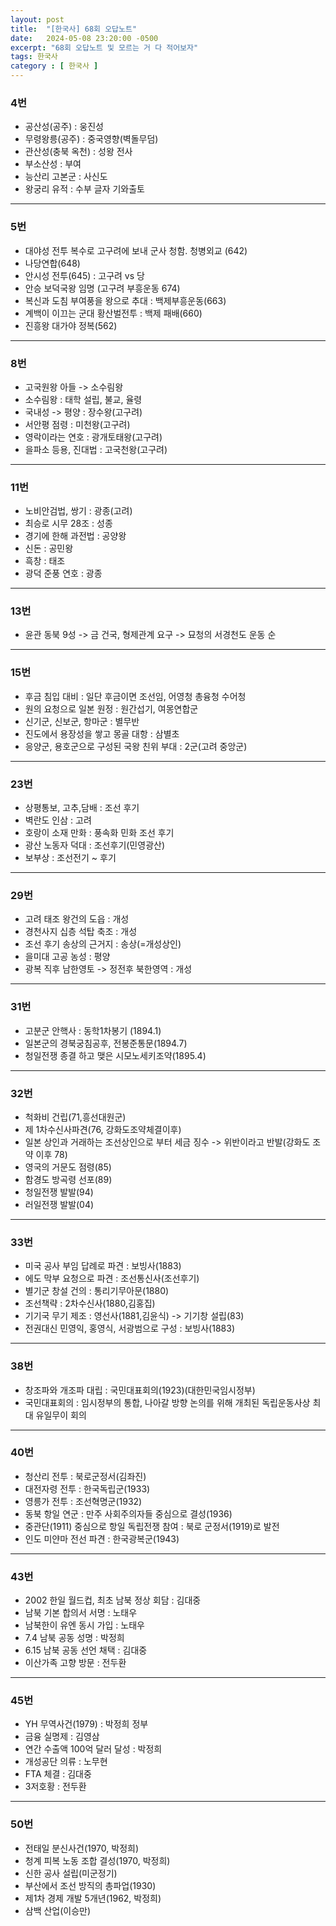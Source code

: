 ```yaml
---
layout: post
title:  "[한국사] 68회 오답노트"
date:   2024-05-08 23:20:00 -0500
excerpt: "68회 오답노트 및 모르는 거 다 적어보자"
tags: 한국사
category : [ 한국사 ]
---
```


### 4번

+ 공산성(공주) : 웅진성
+ 무령왕릉(공주) : 중국영향(벽돌무덤)
+ 관산성(충북 옥천) : 성왕 전사
+ 부소산성 : 부여
+ 능산리 고본군 : 사신도
+ 왕궁리 유적 : 수부 글자 기와출토

---

### 5번

+ 대야성 전투 복수로 고구려에 보내 군사 청함. 청병외교 (642)
+ 나당연합(648)
+ 안시성 전투(645) : 고구려 vs 당
+ 안승 보덕국왕 임명 (고구려 부흥운동 674)
+ 복신과 도침 부여풍을 왕으로 추대 : 백제부흥운동(663)
+ 계백이 이끄는 군대 황산벌전투 : 백제 패배(660)
+ 진흥왕 대가야 정복(562)

---

### 8번

+ 고국원왕 아들 -> 소수림왕
+ 소수림왕 : 태학 설립, 불교, 율령
+ 국내성 -> 평양 : 장수왕(고구려)
+ 서안평 점령 : 미천왕(고구려)
+ 영락이라는 연호 : 광개토태왕(고구려)
+ 을파소 등용, 진대법 : 고국천왕(고구려)

---

### 11번

+ 노비안검법, 쌍기 : 광종(고려)
+ 최승로 시무 28조 : 성종
+ 경기에 한해 과전법 : 공양왕
+ 신돈 : 공민왕
+ 흑창 : 태조
+ 광덕 준풍 연호 : 광종

---

### 13번

+ 윤관 동북 9성 -> 금 건국, 형제관계 요구 -> 묘청의 서경천도 운동 순

---

### 15번

+ 후금 침입 대비 : 일단 후금이면 조선임, 어영청 총융청 수어청
+ 원의 요청으로 일본 원정 : 원간섭기, 여몽연합군
+ 신기군, 신보군, 항마군 : 별무반
+ 진도에서 용장성을 쌓고 몽골 대항 : 삼별초
+ 응양군, 용호군으로 구성된 국왕 친위 부대 : 2군(고려 중앙군)

---

### 23번

+ 상평통보, 고추,담배 : 조선 후기
+ 벽란도 인삼 : 고려
+ 호랑이 소재 만화 : 풍속화 민화 조선 후기
+ 광산 노동자 덕대 : 조선후기(민영광산)
+ 보부상 : 조선전기 ~ 후기

---

### 29번

+ 고려 태조 왕건의 도읍 : 개성
+ 경천사지 십층 석탑 축조 : 개성
+ 조선 후기 송상의 근거지 : 송상(=개성상인)
+ 을미대 고공 농성 : 평양
+ 광복 직후 남한영토 -> 정전후 북한영역 : 개성

---

### 31번

+ 고분군 안핵사 : 동학1차봉기 (1894.1)
+ 일본군의 경북궁침공후, 전봉준통문(1894.7)
+ 청일전쟁 종결 하고 맺은 시모노세키조약(1895.4)

---

### 32번

+ 척화비 건립(71,흥선대원군)
+ 제 1차수신사파견(76, 강화도조약체결이후)
+ 일본 상인과 거래하는 조선상인으로 부터 세금 징수 -> 위반이라고 반발(강화도 조약 이후 78)
+ 영국의 거문도 점령(85)
+ 함경도 방곡령 선포(89)
+ 청일전쟁 발발(94)
+ 러일전쟁 발발(04)

---

### 33번

+ 미국 공사 부임 답례로 파견 : 보빙사(1883)
+ 에도 막부 요청으로 파견 : 조선통신사(조선후기)
+ 별기군 창설 건의 : 통리기무아문(1880)
+ 조선책략 : 2차수신사(1880,김홍집)
+ 기기국 무기 제조 : 영선사(1881,김윤식) -> 기기창 설립(83)
+ 전권대신 민영익, 홍영식, 서광범으로 구성 : 보빙사(1883)

---

### 38번

+ 창조파와 개조파 대립 : 국민대표회의(1923)(대한민국임시정부)
+ 국민대표회의 : 임시정부의 통합, 나아갈 방향 논의를 위해 개최된 독립운동사상 최대 유일무이 회의

---

### 40번

+ 청산리 전투 : 북로군정서(김좌진)
+ 대전자령 전투 : 한국독립군(1933)
+ 영릉가 전투 : 조선혁명군(1932)
+ 동북 항일 연군 : 만주 사회주의자들 중심으로 결성(1936)
+ 중관단(1911) 중심으로 항일 독립전쟁 참여 : 북로 군정서(1919)로 발전
+ 인도 미얀마 전선 파견 : 한국광복군(1943) 

---

### 43번

+ 2002 한일 월드컵, 최초 남북 정상 회담 : 김대중
+ 남북 기본 합의서 서명 : 노태우
+ 남북한이 유엔 동시 가입 : 노태우
+ 7.4 남북 공동 성명 : 박정희
+ 6.15 남북 공동 선언 채택 : 김대중
+ 이산가족 고향 방문 : 전두환

---

### 45번

+ YH 무역사건(1979) : 박정희 정부
+ 금융 실명제 : 김영삼
+ 연간 수출액 100억 달러 달성 : 박정희
+ 개성공단 의류 : 노무현
+ FTA 체결 : 김대중
+ 3저호황 : 전두환

---


### 50번

+ 전태일 분신사건(1970, 박정희)
+ 청계 피복 노동 조합 결성(1970, 박정희)
+ 신한 공사 설립(미군정기)
+ 부산에서 조선 방직의 총파업(1930)
+ 제1차 경제 개발 5개년(1962, 박정희)
+ 삼백 산업(이승만)